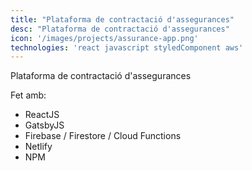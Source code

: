 ```yaml
---
title: "Plataforma de contractació d'assegurances"
desc: "Plataforma de contractació d'assegurances"
icon: '/images/projects/assurance-app.png'
technologies: 'react javascript styledComponent aws'
---
```


Plataforma de contractació d'assegurances

Fet amb:

- ReactJS
- GatsbyJS
- Firebase / Firestore / Cloud Functions
- Netlify
- NPM
